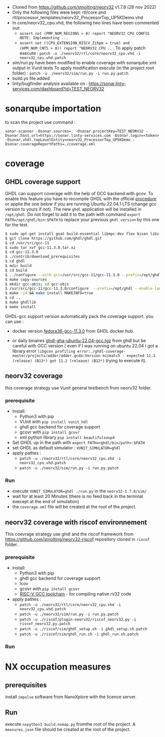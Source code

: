 * Cloned from https://github.com/stnolting/neorv32 v1.7.8 (28 nov 2022)
* Only the following files were kept: rtl/core and rtl/processor_templates/neorv32_ProcessorTop_UP5KDemo.vhd
* In core/neorv32_cpu.vhd, the following two lines have been commented out:
    * `assert not (PMP_NUM_REGIONS > 0) report "NEORV32 CPU CONFIG NOTE: Implementing ...`
    * `assert not ((CPU_EXTENSION_RISCV_Zihpm = true) and (HPM_NUM_CNTS > 0)) report "NEORV32 CPU ...`
  To apply patch execute : `patch -u ./neorv32/rtl/core/neorv32_cpu.vhd -i neorv32_cpu.vhd.patch`
* sim/run.py have been modified to enable coverage with sonarqube xml output in Vunit tests
  To apply modification execute (in the project root folder) : `patch -u ./neorv32/sim/run.py -i run.py.patch`
* build.ys file added
* linty/bugfinder analysis available on : https://sonar.linty-services.com/dashboard?id=TEST_NEORV32 

# sonarqube importation
to scan the project use command :
```
sonar-scanner -Dsonar.sources=. -Dsonar.projectKey=TEST_NEORV32 -Dsonar.host.url=https://sonar.linty-services.com -Dsonar.login=<token> -Dsonar.vhdl.topLevelEntity=neorv32_ProcessorTop_UP5KDemo -Dsonar.coverageReportPaths=./coverage.xml

```

# coverage
## GHDL coverage support
GHDL can support coverage with the help of GCC backend with gcov. 
To enable this feature you have to recompile GHDL with the official [procedure](https://ghdl.github.io/ghdl/development/building/GCC.html#build-gcc) or applie the one below if you are running Ubuntu 22.04.1 LTS (change gcc version to yours if not). The new `ghdl` application will be installed in `/opt/ghdl`. Do not forget to add it to the path with command `export PATH=/opt/ghdl/bin:$PATH` to replace your previous `ghdl version` by this one for the test.

```bash
$ sudo apt-get install gnat build-essential libmpc-dev flex bison libz-dev lcov gcc-11-source texinfo gcovr
$ git clone https://github.com/ghdl/ghdl.git
$ cd /usr/src/gcc-11
$ sudo tar xvf gcc-11.3.0.tar.xz 
$ cd gcc-11.3.0
$ ./contrib/download_prerequisites 
$ cd ghdl 
$ mdir build
$ cd build
$ ../configure --with-gcc=/usr/src/gcc-11/gcc-11.3.0 --prefix=/opt/ghdl
$ make copy-sources
$ mkdir gcc-objs; cd gcc-objs
$ /usr/src/gcc-11/gcc-11.3.0/configure  --prefix=/opt/ghdl --enable-languages=c,vhdl --disable-bootstrap --disable-lto --disable-multilib --disable-libssp --disable-libgomp --disable-libquadmath --enable-default-pie
$ make -j4 && make install MAKEINFO=true
$ cd ..
$ make ghdllib
$ make install
```

GHDL-gcc support version automatically pack the coverage support.   you can use : 

- docker version [fedora36-gcc-11.3.0](https://hub.docker.com/layers/ghdl/ghdl/fedora36-gcc-11.3.0/images/sha256-f7815c67368365533e97ae4202a2cfdad81550247ad9c20c427e8b6a800a73f2?context=explore) from GHDL docker hub.

- or daily binaires [ghdl-gha-ubuntu-22.04-gcc.tgz](https://github.com/ghdl/ghdl/releases/download/nightly/ghdl-gha-ubuntu-22.04-gcc.tgz) from ghdl but be careful with GCC version ( even if I was running on ubuntu 22.04 I got a library error `libgcov profiling error:./ghdl-coverage-master/projects/adder/adder.gcda:Version mismatch - expected 11.3 (release) (B13*) got 11.2 (release) (B12*)` trying to execute it).

## neorv32 coverage
this coverage strategy use Vunit general testbench from neorv32 folder.

### prerequisite
- Install:
    - Python3 with pip
    - VUnit with `pip install vunit_hdl`
    - ghdl gcc backend for coverage support
    - gcovr with `pip install gcovr`
    - xml python library `pip install beautifulsoup4`
- Set GHDL up in the path with `export PATH=<ghdl/bin/path>:$PATH`
- set GHDL as default simulator : `VUNIT_SIMULATOR=ghdl`
- apply pathes :
    - `patch -u ./neorv32/rtl/core/neorv32_cpu.vhd -i neorv32_cpu.vhd.patch`
    - `patch -u ./neorv32/sim/run.py -i run.py.patch`

### Run
- execute `VUNIT_SIMULATOR=ghdl ./run.py` in the `neorv32-1.7.8/sim/` 
- wait for at least 20 Minutes (there is no feed back in the terminal execept at the end of simulation)
- the `coverage.xml` file will be created at the root of the project.


## neorv32 coverage with riscof environnement
This coevrage strategy use ghdl and the riscof framework from https://github.com/stnolting/neorv32-riscof repository cloned in `riscof` folder.
### prerequisite
- Install:
    - Python3 with pip
    - ghdl gcc backend for coverage support
    - lcov 
    - gcovr with `pip install gcovr`
    - [RISC-V GCC toolchain](https://github.com/stnolting/riscv-gcc-prebuilt) - for compiling native rv32 code
- apply pathes :
    - `patch -u ./neorv32/rtl/core/neorv32_cpu.vhd -i neorv32_cpu.vhd.patch`
    - `patch -u ./neorv32/sim/run.py -i run.py.patch`
    - `patch -u ./riscof/plugin-neorv32/riscof_neorv32.py -i riscof_neorv32.py.patch`
    - `patch -u ./riscof/sim/ghdl_setup.sh -i ghdl_setup.sh.patch`
    - `patch -u ./riscof/sim/ghdl_run.sh -i ghdl_run.sh.patch`


### Run


# NX occupation measures

## prerequisites
install `impulse` software from NanoXplore with the licence server.

## Run
execute `nxpython3 build.nxmap.py` fromthe root of the project. A `measures.json` file should be created at the root of the project.

